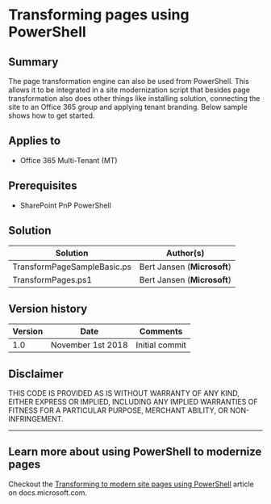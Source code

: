# Transforming pages using PowerShell

## Summary

The page transformation engine can also be used from PowerShell. This allows it to be integrated in a site modernization script that besides page transformation also does other things like installing solution, connecting the site to an Office 365 group and applying tenant branding. Below sample shows how to get started.

## Applies to

- Office 365 Multi-Tenant (MT)

## Prerequisites

- SharePoint PnP PowerShell

## Solution

Solution|Author(s)
--------|---------
TransformPageSampleBasic.ps | Bert Jansen (**Microsoft**)
TransformPages.ps1 | Bert Jansen (**Microsoft**)

## Version history

Version|Date|Comments
-------|----|--------
1.0 | November 1st 2018 | Initial commit

## Disclaimer

THIS CODE IS PROVIDED AS IS WITHOUT WARRANTY OF ANY KIND, EITHER EXPRESS OR IMPLIED, INCLUDING ANY IMPLIED WARRANTIES OF FITNESS FOR A PARTICULAR PURPOSE, MERCHANT ABILITY, OR NON-INFRINGEMENT.

---

## Learn more about using PowerShell to modernize pages

Checkout the [Transforming to modern site pages using PowerShell](https://docs.microsoft.com/en-us/sharepoint/dev/transform/modernize-userinterface-site-pages-powershell) article on docs.microsoft.com.
